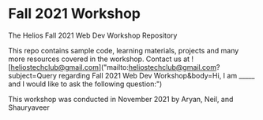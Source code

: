 # Fall 2021 Workshop
The Helios Fall 2021 Web Dev Workshop Repository

This repo contains sample code, learning materials, projects and many more resources covered in the workshop. Contact us at ![heliostechclub@gmail.com]("mailto:heliostechclub@gmail.com?subject=Query regarding Fall 2021 Web Dev Workshop&body=Hi, I am _____ and I would like to ask the following question:")

This workshop was conducted in November 2021 by Aryan, Neil, and Shauryaveer

